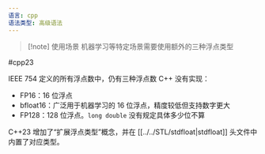 ```yaml
---
语言: cpp
语法类型: 高级语法
---
```

> [!note] 使用场景
> 机器学习等特定场景需要使用额外的三种浮点类型

#cpp23

IEEE 754 定义的所有浮点数中，仍有三种浮点数 C++ 没有实现：
* FP16：16 位浮点
* bfloat16：广泛用于机器学习的 16 位浮点，精度较低但支持数字更大
* FP128：128 位浮点。`long double` 没有规定具体多少位不算

C++23 增加了“扩展浮点类型”概念，并在 [[../../STL/stdfloat|stdfloat]] 头文件中内置了对应类型。